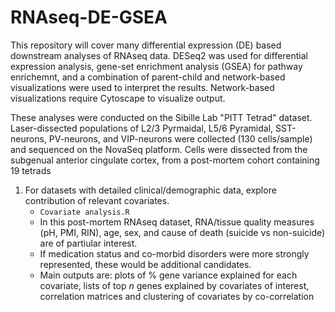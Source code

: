 # RNAseq-DE-GSEA
This repository will cover many differential expression (DE) based downstream analyses of RNAseq data. DESeq2 was used for differential expression analysis, gene-set enrichment analysis (GSEA) for pathway enrichemnt, and a combination of parent-child and network-based visualizations were used to interpret the results. Network-based visualizations require Cytoscape to visualize output.

These analyses were conducted on the Sibille Lab "PITT Tetrad" dataset. Laser-dissected populations of L2/3 Pyrmaidal, L5/6 Pyramidal, SST-neurons, PV-neurons, and VIP-neurons were collected (130 cells/sample) and sequenced on the NovaSeq platform. Cells were dissected from the subgenual anterior cingulate cortex, from a post-mortem cohort containing 19 tetrads  

1. For datasets with detailed clinical/demographic data, explore contribution of relevant covariates.
   * `Covariate analysis.R`
   * In this post-mortem RNAseq dataset, RNA/tissue quality measures (pH, PMI, RIN), age, sex, and cause of death (suicide vs non-suicide) are of partiular interest.
   * If medication status and co-morbid disorders were more strongly represented, these would be additional candidates.
   * Main outputs are: plots of % gene variance explained for each covariate, lists of top *n* genes explained by covariates of interest, correlation matrices and clustering of covariates by co-correlation
